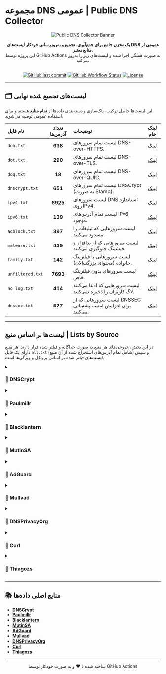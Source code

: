 # مجموعه DNS عمومی | Public DNS Collector

<p align="center">
  <img src="https://raw.githubusercontent.com/1024-byte/resources/main/banner/Public-DNS-Collector-banner.png" alt="Public DNS Collector Banner">
</p>
<div align="center">

**یک مخزن جامع برای جمع‌آوری، تجمیع و به‌روزرسانی خودکار لیست‌های DNS عمومی از منابع معتبر.**
<br />
این پروژه توسط GitHub Actions به صورت هفتگی اجرا شده و لیست‌های زیر را به‌روز می‌کند.
<br />
<br />

[![GitHub last commit](https://img.shields.io/github/last-commit/10ium/Public-DNS-Collector?style=for-the-badge&logo=github&color=blue)](https://github.com/10ium/Public-DNS-Collector/commits/main)
[![GitHub Workflow Status](https://img.shields.io/github/actions/workflow/status/10ium/Public-DNS-Collector/update-lists.yml?branch=main&style=for-the-badge&logo=githubactions&logoColor=white)](https://github.com/10ium/Public-DNS-Collector/actions)
[![License](https://img.shields.io/github/license/10ium/Public-DNS-Collector?style=for-the-badge&color=brightgreen)](LICENSE)

</div>

---

## 🗂️ لیست‌های تجمیع شده نهایی

این لیست‌ها حاصل ترکیب، پاک‌سازی و دسته‌بندی داده‌ها از **تمام منابع** هستند و برای استفاده عمومی توصیه می‌شوند.

| نام فایل | تعداد آدرس‌ها | توضیحات | لینک خام |
| :--- | :---: | :--- | :---: |
| `doh.txt` | **638** | لیست تمام سرورهای DNS-over-HTTPS. | [لینک](https://github.com/10ium/Public-DNS-Collector/raw/main/lists/doh.txt) |
| `dot.txt` | **290** | لیست تمام سرورهای DNS-over-TLS. | [لینک](https://github.com/10ium/Public-DNS-Collector/raw/main/lists/dot.txt) |
| `doq.txt` | **18** | لیست تمام سرورهای DNS-over-QUIC. | [لینک](https://github.com/10ium/Public-DNS-Collector/raw/main/lists/doq.txt) |
| `dnscrypt.txt` | **651** | لیست تمام سرورهای DNSCrypt (به صورت Stamp). | [لینک](https://github.com/10ium/Public-DNS-Collector/raw/main/lists/dnscrypt.txt) |
| `ipv4.txt` | **6925** | لیست سرورهای DNS استاندارد روی IPv4. | [لینک](https://github.com/10ium/Public-DNS-Collector/raw/main/lists/ipv4.txt) |
| `ipv6.txt` | **139** | لیست تمام آدرس‌های IPv6 موجود. | [لینک](https://github.com/10ium/Public-DNS-Collector/raw/main/lists/ipv6.txt) |
| `adblock.txt` | **397** | لیست سرورهایی که تبلیغات را مسدود می‌کنند. | [لینک](https://github.com/10ium/Public-DNS-Collector/raw/main/lists/adblock.txt) |
| `malware.txt` | **439** | لیست سرورهایی که از بدافزار و فیشینگ جلوگیری می‌کنند. | [لینک](https://github.com/10ium/Public-DNS-Collector/raw/main/lists/malware.txt) |
| `family.txt` | **142** | لیست سرورهایی با فیلترینگ خانواده (محتوای بزرگسالان). | [لینک](https://github.com/10ium/Public-DNS-Collector/raw/main/lists/family.txt) |
| `unfiltered.txt` | **7693** | لیست سرورهای بدون فیلترینگ خاص. | [لینک](https://github.com/10ium/Public-DNS-Collector/raw/main/lists/unfiltered.txt) |
| `no_log.txt` | **414** | لیست سرورهایی که ادعا می‌کنند لاگ کاربران را ذخیره نمی‌کنند. | [لینک](https://github.com/10ium/Public-DNS-Collector/raw/main/lists/no_log.txt) |
| `dnssec.txt` | **577** | لیست سرورهایی که از DNSSEC برای افزایش امنیت پشتیبانی می‌کنند. | [لینک](https://github.com/10ium/Public-DNS-Collector/raw/main/lists/dnssec.txt) |

---

##  لیست‌ها بر اساس منبع | Lists by Source

در این بخش، خروجی‌های هر منبع به صورت جداگانه و فیلتر شده قرار دارند. هر منبع دارای یک فایل `all.txt` (شامل تمام آدرس‌های استخراج شده از آن منبع) و سپس لیست‌های فیلتر شده بر اساس پروتکل و ویژگی‌ها است.

<details>
<summary><h3>📂 DNSCrypt</h3></summary>

| نام فایل | تعداد آدرس‌ها | لینک خام |
| :--- | :---: | :---: |
| `all.txt` | **564** | [لینک](https://github.com/10ium/Public-DNS-Collector/raw/main/lists/sources/DNSCrypt/all.txt) |
| `dnscrypt.txt` | **564** | [لینک](https://github.com/10ium/Public-DNS-Collector/raw/main/lists/sources/DNSCrypt/dnscrypt.txt) |
| `adblock.txt` | **16** | [لینک](https://github.com/10ium/Public-DNS-Collector/raw/main/lists/sources/DNSCrypt/adblock.txt) |
| `malware.txt` | **58** | [لینک](https://github.com/10ium/Public-DNS-Collector/raw/main/lists/sources/DNSCrypt/malware.txt) |
| `family.txt` | **15** | [لینک](https://github.com/10ium/Public-DNS-Collector/raw/main/lists/sources/DNSCrypt/family.txt) |
| `unfiltered.txt` | **492** | [لینک](https://github.com/10ium/Public-DNS-Collector/raw/main/lists/sources/DNSCrypt/unfiltered.txt) |
| `no_log.txt` | **220** | [لینک](https://github.com/10ium/Public-DNS-Collector/raw/main/lists/sources/DNSCrypt/no_log.txt) |
| `dnssec.txt` | **318** | [لینک](https://github.com/10ium/Public-DNS-Collector/raw/main/lists/sources/DNSCrypt/dnssec.txt) |

</details>

<details>
<summary><h3>📂 Paulmillr</h3></summary>

| نام فایل | تعداد آدرس‌ها | لینک خام |
| :--- | :---: | :---: |
| `all.txt` | **49** | [لینک](https://github.com/10ium/Public-DNS-Collector/raw/main/lists/sources/Paulmillr/all.txt) |
| `doh.txt` | **49** | [لینک](https://github.com/10ium/Public-DNS-Collector/raw/main/lists/sources/Paulmillr/doh.txt) |
| `dot.txt` | **44** | [لینک](https://github.com/10ium/Public-DNS-Collector/raw/main/lists/sources/Paulmillr/dot.txt) |
| `adblock.txt` | **8** | [لینک](https://github.com/10ium/Public-DNS-Collector/raw/main/lists/sources/Paulmillr/adblock.txt) |
| `malware.txt` | **28** | [لینک](https://github.com/10ium/Public-DNS-Collector/raw/main/lists/sources/Paulmillr/malware.txt) |
| `family.txt` | **9** | [لینک](https://github.com/10ium/Public-DNS-Collector/raw/main/lists/sources/Paulmillr/family.txt) |
| `unfiltered.txt` | **18** | [لینک](https://github.com/10ium/Public-DNS-Collector/raw/main/lists/sources/Paulmillr/unfiltered.txt) |

</details>

<details>
<summary><h3>📂 Blacklantern</h3></summary>

| نام فایل | تعداد آدرس‌ها | لینک خام |
| :--- | :---: | :---: |
| `all.txt` | **6808** | [لینک](https://github.com/10ium/Public-DNS-Collector/raw/main/lists/sources/Blacklantern/all.txt) |
| `ipv4.txt` | **6808** | [لینک](https://github.com/10ium/Public-DNS-Collector/raw/main/lists/sources/Blacklantern/ipv4.txt) |
| `unfiltered.txt` | **6808** | [لینک](https://github.com/10ium/Public-DNS-Collector/raw/main/lists/sources/Blacklantern/unfiltered.txt) |

</details>

<details>
<summary><h3>📂 MutinSA</h3></summary>

| نام فایل | تعداد آدرس‌ها | لینک خام |
| :--- | :---: | :---: |
| `all.txt` | **36** | [لینک](https://github.com/10ium/Public-DNS-Collector/raw/main/lists/sources/MutinSA/all.txt) |
| `doh.txt` | **8** | [لینک](https://github.com/10ium/Public-DNS-Collector/raw/main/lists/sources/MutinSA/doh.txt) |
| `ipv4.txt` | **18** | [لینک](https://github.com/10ium/Public-DNS-Collector/raw/main/lists/sources/MutinSA/ipv4.txt) |
| `ipv6.txt` | **18** | [لینک](https://github.com/10ium/Public-DNS-Collector/raw/main/lists/sources/MutinSA/ipv6.txt) |
| `unfiltered.txt` | **36** | [لینک](https://github.com/10ium/Public-DNS-Collector/raw/main/lists/sources/MutinSA/unfiltered.txt) |
| `dnssec.txt` | **36** | [لینک](https://github.com/10ium/Public-DNS-Collector/raw/main/lists/sources/MutinSA/dnssec.txt) |

</details>

<details>
<summary><h3>📂 AdGuard</h3></summary>

| نام فایل | تعداد آدرس‌ها | لینک خام |
| :--- | :---: | :---: |
| `all.txt` | **595** | [لینک](https://github.com/10ium/Public-DNS-Collector/raw/main/lists/sources/AdGuard/all.txt) |
| `doh.txt` | **115** | [لینک](https://github.com/10ium/Public-DNS-Collector/raw/main/lists/sources/AdGuard/doh.txt) |
| `dot.txt` | **157** | [لینک](https://github.com/10ium/Public-DNS-Collector/raw/main/lists/sources/AdGuard/dot.txt) |
| `doq.txt` | **18** | [لینک](https://github.com/10ium/Public-DNS-Collector/raw/main/lists/sources/AdGuard/doq.txt) |
| `dnscrypt.txt` | **100** | [لینک](https://github.com/10ium/Public-DNS-Collector/raw/main/lists/sources/AdGuard/dnscrypt.txt) |
| `ipv4.txt` | **165** | [لینک](https://github.com/10ium/Public-DNS-Collector/raw/main/lists/sources/AdGuard/ipv4.txt) |
| `ipv6.txt` | **127** | [لینک](https://github.com/10ium/Public-DNS-Collector/raw/main/lists/sources/AdGuard/ipv6.txt) |
| `adblock.txt` | **215** | [لینک](https://github.com/10ium/Public-DNS-Collector/raw/main/lists/sources/AdGuard/adblock.txt) |
| `malware.txt` | **282** | [لینک](https://github.com/10ium/Public-DNS-Collector/raw/main/lists/sources/AdGuard/malware.txt) |
| `family.txt` | **53** | [لینک](https://github.com/10ium/Public-DNS-Collector/raw/main/lists/sources/AdGuard/family.txt) |
| `unfiltered.txt` | **19** | [لینک](https://github.com/10ium/Public-DNS-Collector/raw/main/lists/sources/AdGuard/unfiltered.txt) |

</details>

<details>
<summary><h3>📂 Mullvad</h3></summary>

| نام فایل | تعداد آدرس‌ها | لینک خام |
| :--- | :---: | :---: |
| `all.txt` | **24** | [لینک](https://github.com/10ium/Public-DNS-Collector/raw/main/lists/sources/Mullvad/all.txt) |
| `doh.txt` | **24** | [لینک](https://github.com/10ium/Public-DNS-Collector/raw/main/lists/sources/Mullvad/doh.txt) |
| `dot.txt` | **24** | [لینک](https://github.com/10ium/Public-DNS-Collector/raw/main/lists/sources/Mullvad/dot.txt) |
| `ipv4.txt` | **6** | [لینک](https://github.com/10ium/Public-DNS-Collector/raw/main/lists/sources/Mullvad/ipv4.txt) |
| `ipv6.txt` | **6** | [لینک](https://github.com/10ium/Public-DNS-Collector/raw/main/lists/sources/Mullvad/ipv6.txt) |
| `adblock.txt` | **20** | [لینک](https://github.com/10ium/Public-DNS-Collector/raw/main/lists/sources/Mullvad/adblock.txt) |
| `malware.txt` | **16** | [لینک](https://github.com/10ium/Public-DNS-Collector/raw/main/lists/sources/Mullvad/malware.txt) |
| `family.txt` | **8** | [لینک](https://github.com/10ium/Public-DNS-Collector/raw/main/lists/sources/Mullvad/family.txt) |
| `unfiltered.txt` | **4** | [لینک](https://github.com/10ium/Public-DNS-Collector/raw/main/lists/sources/Mullvad/unfiltered.txt) |
| `no_log.txt` | **24** | [لینک](https://github.com/10ium/Public-DNS-Collector/raw/main/lists/sources/Mullvad/no_log.txt) |
| `dnssec.txt` | **24** | [لینک](https://github.com/10ium/Public-DNS-Collector/raw/main/lists/sources/Mullvad/dnssec.txt) |

</details>

<details>
<summary><h3>📂 DNSPrivacyOrg</h3></summary>

| نام فایل | تعداد آدرس‌ها | لینک خام |
| :--- | :---: | :---: |
| `all.txt` | **67** | [لینک](https://github.com/10ium/Public-DNS-Collector/raw/main/lists/sources/DNSPrivacyOrg/all.txt) |
| `doh.txt` | **50** | [لینک](https://github.com/10ium/Public-DNS-Collector/raw/main/lists/sources/DNSPrivacyOrg/doh.txt) |
| `dot.txt` | **67** | [لینک](https://github.com/10ium/Public-DNS-Collector/raw/main/lists/sources/DNSPrivacyOrg/dot.txt) |
| `ipv4.txt` | **6** | [لینک](https://github.com/10ium/Public-DNS-Collector/raw/main/lists/sources/DNSPrivacyOrg/ipv4.txt) |
| `ipv6.txt` | **6** | [لینک](https://github.com/10ium/Public-DNS-Collector/raw/main/lists/sources/DNSPrivacyOrg/ipv6.txt) |
| `unfiltered.txt` | **67** | [لینک](https://github.com/10ium/Public-DNS-Collector/raw/main/lists/sources/DNSPrivacyOrg/unfiltered.txt) |
| `no_log.txt` | **67** | [لینک](https://github.com/10ium/Public-DNS-Collector/raw/main/lists/sources/DNSPrivacyOrg/no_log.txt) |
| `dnssec.txt` | **67** | [لینک](https://github.com/10ium/Public-DNS-Collector/raw/main/lists/sources/DNSPrivacyOrg/dnssec.txt) |

</details>

<details>
<summary><h3>📂 Curl</h3></summary>

| نام فایل | تعداد آدرس‌ها | لینک خام |
| :--- | :---: | :---: |
| `all.txt` | **414** | [لینک](https://github.com/10ium/Public-DNS-Collector/raw/main/lists/sources/Curl/all.txt) |
| `doh.txt` | **414** | [لینک](https://github.com/10ium/Public-DNS-Collector/raw/main/lists/sources/Curl/doh.txt) |
| `adblock.txt` | **135** | [لینک](https://github.com/10ium/Public-DNS-Collector/raw/main/lists/sources/Curl/adblock.txt) |
| `malware.txt` | **60** | [لینک](https://github.com/10ium/Public-DNS-Collector/raw/main/lists/sources/Curl/malware.txt) |
| `family.txt` | **67** | [لینک](https://github.com/10ium/Public-DNS-Collector/raw/main/lists/sources/Curl/family.txt) |
| `unfiltered.txt` | **220** | [لینک](https://github.com/10ium/Public-DNS-Collector/raw/main/lists/sources/Curl/unfiltered.txt) |
| `no_log.txt` | **85** | [لینک](https://github.com/10ium/Public-DNS-Collector/raw/main/lists/sources/Curl/no_log.txt) |
| `dnssec.txt` | **97** | [لینک](https://github.com/10ium/Public-DNS-Collector/raw/main/lists/sources/Curl/dnssec.txt) |

</details>

<details>
<summary><h3>📂 Thiagozs</h3></summary>

| نام فایل | تعداد آدرس‌ها | لینک خام |
| :--- | :---: | :---: |
| `all.txt` | **121** | [لینک](https://github.com/10ium/Public-DNS-Collector/raw/main/lists/sources/Thiagozs/all.txt) |
| `doh.txt` | **121** | [لینک](https://github.com/10ium/Public-DNS-Collector/raw/main/lists/sources/Thiagozs/doh.txt) |
| `adblock.txt` | **12** | [لینک](https://github.com/10ium/Public-DNS-Collector/raw/main/lists/sources/Thiagozs/adblock.txt) |
| `malware.txt` | **21** | [لینک](https://github.com/10ium/Public-DNS-Collector/raw/main/lists/sources/Thiagozs/malware.txt) |
| `family.txt` | **3** | [لینک](https://github.com/10ium/Public-DNS-Collector/raw/main/lists/sources/Thiagozs/family.txt) |
| `unfiltered.txt` | **87** | [لینک](https://github.com/10ium/Public-DNS-Collector/raw/main/lists/sources/Thiagozs/unfiltered.txt) |
| `no_log.txt` | **27** | [لینک](https://github.com/10ium/Public-DNS-Collector/raw/main/lists/sources/Thiagozs/no_log.txt) |
| `dnssec.txt` | **66** | [لینک](https://github.com/10ium/Public-DNS-Collector/raw/main/lists/sources/Thiagozs/dnssec.txt) |

</details>

---

## 📚 منابع اصلی داده‌ها

- **[DNSCrypt](https://raw.githubusercontent.com/DNSCrypt/dnscrypt-resolvers/refs/heads/master/v3/public-resolvers.md)**
- **[Paulmillr](null)**
- **[Blacklantern](https://raw.githubusercontent.com/blacklanternsecurity/public-dns-servers/refs/heads/master/nameservers.txt)**
- **[MutinSA](https://gist.githubusercontent.com/mutin-sa/5dcbd35ee436eb629db7872581093bc5/raw/)**
- **[AdGuard](https://adguard-dns.io/kb/general/dns-providers/)**
- **[Mullvad](https://mullvad.net/en/help/dns-over-https-and-dns-over-tls)**
- **[DNSPrivacyOrg](https://dnsprivacy.org/public_resolvers/)**
- **[Curl](https://raw.githubusercontent.com/wiki/curl/curl/DNS-over-HTTPS.md)**
- **[Thiagozs](https://gist.githubusercontent.com/thiagozs/088fd8f8129ca06df524f6711116ee8f/raw/)**

---
<p align="center">ساخته شده با ❤️ و به صورت خودکار توسط GitHub Actions</p>
